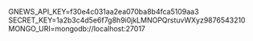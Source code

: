 GNEWS_API_KEY=f30e4c031aa2ea070ba8b4fca5109aa3
SECRET_KEY=1a2b3c4d5e6f7g8h9i0jkLMNOPQrstuvWXyz9876543210
MONGO_URI=mongodb://localhost:27017
